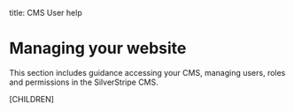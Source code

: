 title: CMS User help

# Managing your website

This section includes guidance accessing your CMS, managing users, roles and permissions in the SilverStripe CMS.

[CHILDREN]
